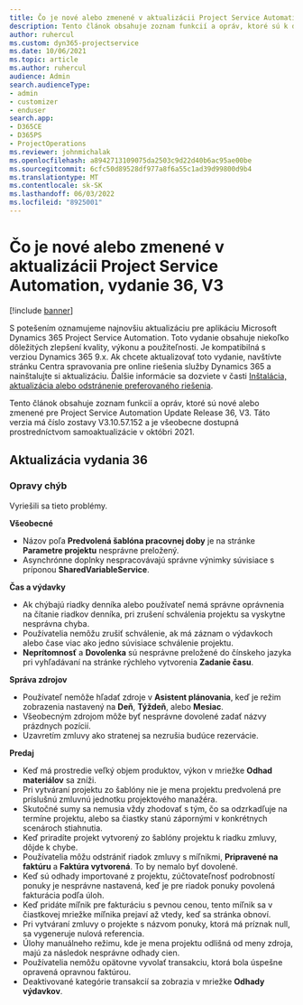 ```yaml
---
title: Čo je nové alebo zmenené v aktualizácii Project Service Automation, vydanie 36, V3
description: Tento článok obsahuje zoznam funkcií a opráv, ktoré sú k dispozícii v Microsoft Dynamics 365 Project Service Automation Aktualizujte vydanie 36, V3.
author: ruhercul
ms.custom: dyn365-projectservice
ms.date: 10/06/2021
ms.topic: article
ms.author: ruhercul
audience: Admin
search.audienceType:
- admin
- customizer
- enduser
search.app:
- D365CE
- D365PS
- ProjectOperations
ms.reviewer: johnmichalak
ms.openlocfilehash: a8942713109075da2503c9d22d40b6ac95ae00be
ms.sourcegitcommit: 6cfc50d89528df977a8f6a55c1ad39d99800d9b4
ms.translationtype: MT
ms.contentlocale: sk-SK
ms.lasthandoff: 06/03/2022
ms.locfileid: "8925001"
---
```

# <a name="whats-new-or-changed-in-project-service-automation-update-release-36-v3"></a>Čo je nové alebo zmenené v aktualizácii Project Service Automation, vydanie 36, V3

[!include [banner](../includes/psa-now-project-operations.md)]

S potešením oznamujeme najnovšiu aktualizáciu pre aplikáciu Microsoft Dynamics 365 Project Service Automation. Toto vydanie obsahuje niekoľko dôležitých zlepšení kvality, výkonu a použiteľnosti. Je kompatibilná s verziou Dynamics 365 9.x. Ak chcete aktualizovať toto vydanie, navštívte stránku Centra spravovania pre online riešenia služby Dynamics 365 a nainštalujte si aktualizáciu. Ďalšie informácie sa dozviete v časti [Inštalácia, aktualizácia alebo odstránenie preferovaného riešenia](/power-platform/admin/install-remove-preferred-solution).

Tento článok obsahuje zoznam funkcií a opráv, ktoré sú nové alebo zmenené pre Project Service Automation Update Release 36, V3. Táto verzia má číslo zostavy V3.10.57.152 a je všeobecne dostupná prostredníctvom samoaktualizácie v októbri 2021.

## <a name="update-release-36"></a>Aktualizácia vydania 36

### <a name="bug-fixes"></a>Opravy chýb

Vyriešili sa tieto problémy.

**Všeobecné**
- Názov poľa **Predvolená šablóna pracovnej doby** je na stránke **Parametre projektu** nesprávne preložený.
- Asynchrónne doplnky nespracovávajú správne výnimky súvisiace s príponou **SharedVariableService**.

**Čas a výdavky**
- Ak chýbajú riadky denníka alebo používateľ nemá správne oprávnenia na čítanie riadkov denníka, pri zrušení schválenia projektu sa vyskytne nesprávna chyba.
- Používatelia nemôžu zrušiť schválenie, ak má záznam o výdavkoch alebo čase viac ako jedno súvisiace schválenie projektu.
- **Neprítomnosť** a **Dovolenka** sú nesprávne preložené do čínskeho jazyka pri vyhľadávaní na stránke rýchleho vytvorenia **Zadanie času**.

**Správa zdrojov**
- Používateľ nemôže hľadať zdroje v **Asistent plánovania**, keď je režim zobrazenia nastavený na **Deň**, **Týždeň**, alebo **Mesiac**.
- Všeobecným zdrojom môže byť nesprávne dovolené zadať názvy prázdnych pozícií. 
- Uzavretím zmluvy ako stratenej sa nezrušia budúce rezervácie.

**Predaj**
- Keď má prostredie veľký objem produktov, výkon v mriežke **Odhad materiálov** sa zníži.
- Pri vytváraní projektu zo šablóny nie je mena projektu predvolená pre príslušnú zmluvnú jednotku projektového manažéra.
- Skutočné sumy sa nemusia vždy zhodovať s tým, čo sa odzrkadľuje na termíne projektu, alebo sa čiastky stanú zápornými v konkrétnych scenároch stiahnutia.
- Keď priradíte projekt vytvorený zo šablóny projektu k riadku zmluvy, dôjde k chybe.
- Používatelia môžu odstrániť riadok zmluvy s míľnikmi, **Pripravené na faktúru** a **Faktúra vytvorená**. To by nemalo byť dovolené.
- Keď sú odhady importované z projektu, zúčtovateľnosť podrobností ponuky je nesprávne nastavená, keď je pre riadok ponuky povolená fakturácia podľa úloh.
- Keď pridáte míľnik pre fakturáciu s pevnou cenou, tento míľnik sa v čiastkovej mriežke míľnika prejaví až vtedy, keď sa stránka obnoví.
- Pri vytváraní zmluvy o projekte s názvom ponuky, ktorá má príznak null, sa vygeneruje nulová referencia.
- Úlohy manuálneho režimu, kde je mena projektu odlišná od meny zdroja, majú za následok nesprávne odhady cien.
- Používatelia nemôžu opätovne vyvolať transakciu, ktorá bola úspešne opravená opravnou faktúrou.
- Deaktivované kategórie transakcií sa zobrazia v mriežke **Odhady výdavkov**.



